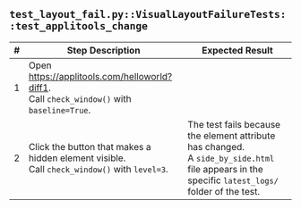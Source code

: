 ``test_layout_fail.py::VisualLayoutFailureTests::test_applitools_change``
---
| # | Step Description | Expected Result |
| - | ---------------- | --------------- |
| 1 | Open https://applitools.com/helloworld?diff1. <br /> Call ``check_window()`` with ``baseline=True``. | |
| 2 | Click the button that makes a hidden element visible. <br /> Call ``check_window()`` with ``level=3``. | The test fails because the element attribute has changed. <br /> A ``side_by_side.html`` file appears in the specific ``latest_logs/`` folder of the test. |
